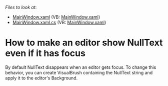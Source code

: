 <!-- default file list -->
*Files to look at*:

* [MainWindow.xaml](./CS/NullTextInActiveEditor/MainWindow.xaml) (VB: [MainWindow.xaml](./VB/NullTextInActiveEditor/MainWindow.xaml))
* [MainWindow.xaml.cs](./CS/NullTextInActiveEditor/MainWindow.xaml.cs) (VB: [MainWindow.xaml](./VB/NullTextInActiveEditor/MainWindow.xaml))
<!-- default file list end -->
# How to make an editor show NullText even if it has focus


<p>By default NullText disappears when an editor gets focus. To change this behavior, you can create VisualBrush containing the NullText string and apply it to the editor's Background.</p>

<br/>


